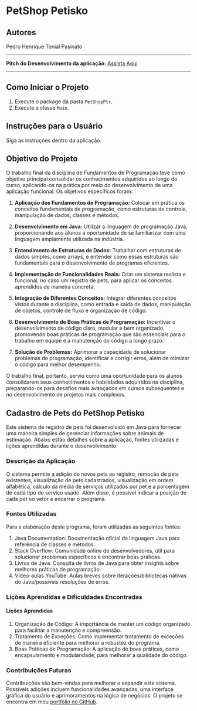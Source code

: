# PetShop Petisko
## Autores

Pedro Henrique Tonial Pasinato
<hr>

**Pitch do Desenvolvimento da aplicação:**  [Assista Aqui](https://youtu.be/VacTJGsmDwo)

<hr>

## Como Iniciar o Projeto

1. Execute o package da pasta `PetShopPtr`.
2. Execute a classe `Main`.

## Instruções para o Usuário

Siga as instruções dentro da aplicação.

## Objetivo do Projeto

O trabalho final da disciplina de Fundamentos de Programação teve como objetivo principal consolidar os conhecimentos adquiridos ao longo do curso, aplicando-os na prática por meio do desenvolvimento de uma aplicação funcional. Os objetivos específicos foram:

1. **Aplicação dos Fundamentos de Programação:** Colocar em prática os conceitos fundamentais de programação, como estruturas de controle, manipulação de dados, classes e métodos.

2. **Desenvolvimento em Java:** Utilizar a linguagem de programação Java, proporcionando aos alunos a oportunidade de se familiarizar com uma linguagem amplamente utilizada na indústria.

3. **Entendimento de Estruturas de Dados:** Trabalhar com estruturas de dados simples, como arrays, e entender como essas estruturas são fundamentais para o desenvolvimento de programas eficientes.

4. **Implementação de Funcionalidades Reais:** Criar um sistema realista e funcional, no caso um registro de pets, para aplicar os conceitos aprendidos de maneira concreta.

5. **Integração de Diferentes Conceitos:** Integrar diferentes conceitos vistos durante a disciplina, como entrada e saída de dados, manipulação de objetos, controle de fluxo e organização de código.

6. **Desenvolvimento de Boas Práticas de Programação:** Incentivar o desenvolvimento de código claro, modular e bem organizado, promovendo boas práticas de programação que são essenciais para o trabalho em equipe e a manutenção do código a longo prazo.

7. **Solução de Problemas:** Aprimorar a capacidade de solucionar problemas de programação, identificar e corrigir erros, além de otimizar o código para melhor desempenho.

O trabalho final, portanto, serviu como uma oportunidade para os alunos consolidarem seus conhecimentos e habilidades adquiridos na disciplina, preparando-os para desafios mais avançados em cursos subsequentes e no desenvolvimento de projetos mais complexos.

## Cadastro de Pets do PetShop Petisko

Este sistema de registro de pets foi desenvolvido em Java para fornecer uma maneira simples de gerenciar informações sobre animais de estimação. Abaixo estão detalhes sobre a aplicação, fontes utilizadas e lições aprendidas durante o desenvolvimento.

### Descrição da Aplicação

O sistema permite a adição de novos pets ao registro, remoção de pets existentes, visualização de pets cadastrados, visualização em ordem alfabética, cálculo da média de serviços utilizados por pet e a porcentagem de cada tipo de serviço usado. Além disso, é possível indicar a posição de cada pet no vetor e encerrar o programa.

### Fontes Utilizadas

Para a elaboração deste programa, foram utilizadas as seguintes fontes:

1. Java Documentation: Documentação oficial da linguagem Java para referência de classes e métodos.
2. Stack Overflow: Comunidade online de desenvolvedores, útil para solucionar problemas específicos e encontrar boas práticas.
3. Livros de Java: Consulta de livros de Java para obter insights sobre melhores práticas de programação.
4. Vídeo-aulas YouTube: Aulas breves sobre iterações/bibliotecas nativas do Java/possíveis resoluções de erros.

### Lições Aprendidas e Dificuldades Encontradas

#### Lições Aprendidas

1. Organização de Código: A importância de manter um código organizado para facilitar a manutenção e compreensão.
2. Tratamento de Exceções: Como implementar tratamento de exceções de maneira eficiente para melhorar a robustez do programa.
3. Boas Práticas de Programação: A aplicação de boas práticas, como encapsulamento e modularidade, para melhorar a qualidade do código.

### Contribuições Futuras

Contribuições são bem-vindas para melhorar e expandir este sistema. Possíveis adições incluem funcionalidades avançadas, uma interface gráfica do usuário e aprimoramentos na lógica de negócios. O projeto se encontra em meu [portfólio no GitHub](https://github.com/PedroTonial/PetShopSystem_POOStudies).
